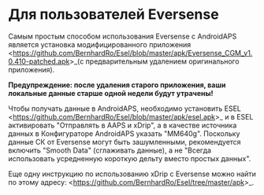 # Для пользователей Eversense

Самым простым способом использования Eversense с AndroidAPS является установка модифицированного приложения \<<https://github.com/BernhardRo/Esel/blob/master/apk/Eversense_CGM_v1.0.410-patched.apk>>\_(с предварительным удалением оригинального приложения).

**Предупреждение: после удаления старого приложения, ваши локальные данные старше одной недели будут утрачены!**

Чтобы получать данные в AndroidAPS, необходимо установить ESEL \<<https://github.com/BernhardRo/Esel/blob/master/apk/esel.apk>>\_ и в ESEL активировать "Отправлять в AAPS и xDrip", а в качестве источника данных в Конфигураторе AndroidAPS указать "MM640g". Поскольку данные СК от Eversense могут быть зашумленными, рекомендуется включить "Smooth Data" (сглаживать данные), а не "Всегда использовать усредненную короткую дельту вместо простых данных".

Еще одну инструкцию по использованию xDrip с Eversense можно найти по этому адресу: \<<https://github.com/BernhardRo/Esel/tree/master/apk>>\_.
